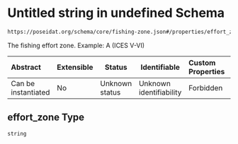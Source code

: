 # Untitled string in undefined Schema

```txt
https://poseidat.org/schema/core/fishing-zone.json#/properties/effort_zone
```

The fishing effort zone. Example: A (ICES V-VI)


| Abstract            | Extensible | Status         | Identifiable            | Custom Properties | Additional Properties | Access Restrictions | Defined In                                                                   |
| :------------------ | ---------- | -------------- | ----------------------- | :---------------- | --------------------- | ------------------- | ---------------------------------------------------------------------------- |
| Can be instantiated | No         | Unknown status | Unknown identifiability | Forbidden         | Allowed               | none                | [fishing-zone.json\*](schemas/core/fishing-zone.json "open original schema") |

## effort_zone Type

`string`
